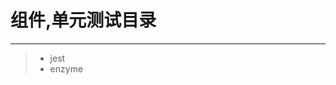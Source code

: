 <!--
 * @Descripttion: 单元测试
 * @version: 
 * @Author: wenq
 * @Date: 2019-09-17
 * @LastEditors: wenq
 * @LastEditTime: 2019-11-02 15:37:23
 -->

# 组件,单元测试目录

------

> * jest
> * enzyme